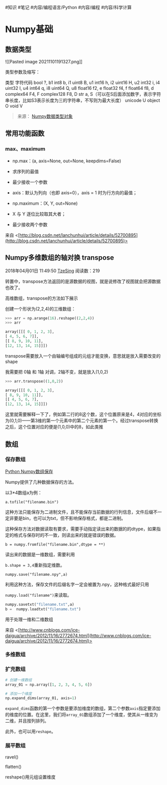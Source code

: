 #知识 
#笔记 
#内容/编程语言/Python
#内容/编程
#内容/科学计算



# Numpy基础

## 数据类型

![[Pasted image 20211101191327.png]]



类型参数及缩写：

类型	字符代码
bool	?, b1
int8	b, i1
uint8	B, u1
int16	h, i2
uint16	H, u2
int32	i, i4
uint32	I, u4
int64	q, i8
uint64	Q, u8
float16	f2, e
float32	f4, f
float64	f8, d
complex64	F4, F
complex128	F8, D
str	a, S（可以在S后面添加数字，表示字符串长度，比如S3表示长度为三的字符串，不写则为最大长度）
unicode	U
object	O
void	V

> 来源：
> [Numpy数据类型对象](https://blog.csdn.net/Zhili_wang/article/details/81140282)



## 常用功能函数


### max、maximum
-   np.max：(a, axis=None, out=None, keepdims=False) 

-   求序列的最值
-   最少接收一个参数
-   axis：默认为列向（也即 axis=0），axis = 1 时为行方向的最值；

-   np.maximum：(X, Y, out=None) 

-   X 与 Y 逐位比较取其大者；
-   最少接收两个参数

来自 <[http://blog.csdn.net/lanchunhui/article/details/52700895](http://blog.csdn.net/lanchunhui/article/details/52700895)>

   

## Numpy多维数组的轴对换 transpose

2018年04月01日 11:49:50 [TzeSing](https://me.csdn.net/weixin_40001181) 阅读数：219

转置中，transpose方法返回的是源数据的视图，就是说修改了视图就会把源数据也改了。

高维数组，transpose的方法如下展示

创建一个形状为(2,2,4)的三维数组：

```python
>>> arr = np.arange(16).reshape((2,2,4))
>>> arr

array([[[ 0, 1, 2, 3],
[ 4, 5, 6, 7]],
[[ 8, 9, 10, 11],
[12, 13, 14, 15]]])
```

transpose需要放入一个由轴编号组成的元组才能变换，意思就是放入需要改变的shape

我需要把 0轴 和 1轴 对调，2轴不变，就是放入(1,0,2)

```python
>>> arr.transpose((1,0,2))

array([[[ 0, 1, 2, 3],
[ 8, 9, 10, 11]],
[[ 4, 5, 6, 7],
[12, 13, 14, 15]]])
```

这里就需要解释一下了，例如第二行的8这个数，这个位置原来是4，4对应的坐标为(0,1,0)——第3维的第一个元素中的第二个元素的第一个。经过transpose转换之后，这个位置对应的便是(1,0,0)中的8，如此类推

## 数组

### 保存数组

   

[Python Numpy数组保存](http://www.cnblogs.com/ice-daigua/archive/2012/11/16/2772674.html)

 Numpy提供了几种数据保存的方法。

 以3\*4数组a为例：

`a.tofile("filename.bin")`

 这种方法只能保存为二进制文件，且不能保存当前数据的行列信息，文件后缀不一定非要是bin，也可以为txt，但不影响保存格式，都是二进制。

 这种保存方法对数据读取有要求，需要手动指定读出来的数据的的dtype，如果指定的格式与保存时的不一致，则读出来的就是错误的数据。

`b = numpy.fromfile("filename.bin",dtype = **)`

 读出来的数据是一维数组，需要利用

 `b.shape = 3,4`重新指定维数。

`numpy.save("filename.npy",a)`

 利用这种方法，保存文件的后缀名字一定会被置为.npy，这种格式最好只用

 `numpy.load("filename")`来读取。

```python
numpy.savetxt("filename.txt",a)
b =  numpy.loadtxt("filename.txt")
```

 用于处理一维和二维数组

来自 <[http://www.cnblogs.com/ice-daigua/archive/2012/11/16/2772674.html](http://www.cnblogs.com/ice-daigua/archive/2012/11/16/2772674.html)>

### 多维数组



### 扩充数组

```python
# 创建一维数组
array_01 = np.array([1, 2, 3, 4, 5, 6])

# 添加一个维度
np.expand_dims(array_01, axis=1)
```

`expand_dims`函数的第一个参数是要添加维度的数组，第二个参数`axis`指定要添加的维度的位置。在这里，我们将`array_01`数组添加了一个维度，使其从一维变为二维，并且按列排列。

此外，也可以用`reshape`。

### 展平数组

ravel()

flatten()

reshape()用元组设置维度